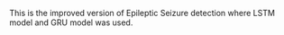 This is the improved version of Epileptic Seizure detection where LSTM model and GRU model was used.
